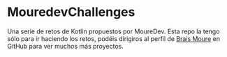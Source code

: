 # MouredevChallenges

Una serie de retos de Kotlin propuestos por MoureDev. Esta repo la tengo sólo para ir haciendo los retos, podéis dirigiros al perfil de [Brais Moure](https://github.com/mouredev) en GitHub para ver muchos más proyectos.

[<img source="https://raw.githubusercontent.com/mouredev/mouredev/master/mouredev_github_profile.png">](https://github.com/mouredev)
